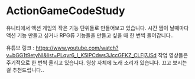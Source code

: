 # ActionGameCodeStudy
유니티에서 액션 게임의 작은 기능 단위들로 만들어보고 있습니다.
시간 짬이 날때마다 액션 기능 만들고 싶거나 RPG류 기능들을 만들고 싶을 때 한 번씩 들어갑니다..

유튜브 링크  : https://www.youtube.com/watch?v=bGG1t9etyNI&list=PLqvr6_I_K5IPCdws3JccGFKZ_CLFj7JSd
작업 영상들은 주기적으로 한 번씩 올리고 있습니다.
영상 자체에 노래 소리가 있습니다. 끄고 보시는 걸 추천드립니다..
